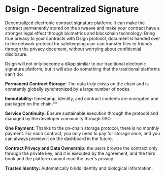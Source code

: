 # Dsign - Decentralized Signature
Decentralized electronic contract signature platform. It can make the contract permanently stored on the arweave and make your contract have a stronger legal effect through biometrics and blockchain technology. Bring true privacy to your contracts with Dsign protocol, document is handed over to the network protocol for safekeeping.user can transfer files to friends through the privacy document, without worrying about confidential disclosure.

Dsign will not only become a dApp similar to our traditional electronic signature platform, but it will also do something that the traditional platforms can't do:

**Permanent Contract Storage:** The data truly exists on the chain and is constantly globally synchronized by a large number of nodes.

**Immutability:** timestamp, identity, and contract contents are encrypted and packaged on the chain.**

**Service Continuity:** Ensure sustainable execution through the protocol and managed by the developer community through DAO.

**One Payment:** Thanks to the on-chain storage protocol, there is no monthly payment. For each contract, you only need to pay for storage once, and you can always preview it on the dashboard in the future.

**Contract Privacy and Data Ownership:** the users browse the contract only through the private key, and it is executed by the agreement, and the third book and the platform cannot read the user's privacy.

**Trusted Identity:** Automatically binds identity and biological information.
